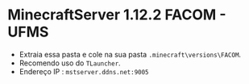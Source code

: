 # MinecraftServer 1.12.2 FACOM - UFMS
- Extraia essa pasta e cole na sua pasta `.minecraft\versions\FACOM`.
- Recomendo uso do `TLauncher`.
- Endereço IP : `mstserver.ddns.net:9005`
